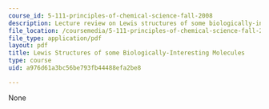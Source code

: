 ```yaml
---
course_id: 5-111-principles-of-chemical-science-fall-2008
description: Lecture review on Lewis structures of some biologically-interesting molecules.
file_location: /coursemedia/5-111-principles-of-chemical-science-fall-2008/a976d61a3bc56be793fb44488efa2be8_bioex_lect11.pdf
file_type: application/pdf
layout: pdf
title: Lewis Structures of some Biologically-Interesting Molecules
type: course
uid: a976d61a3bc56be793fb44488efa2be8

---
```

None